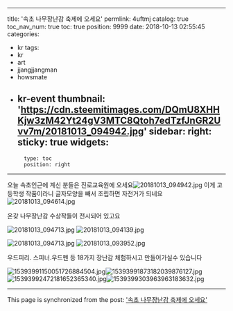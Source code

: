 
---
title: '속초 나무장난감 축제에 오세요'
permlink: 4uftmj
catalog: true
toc_nav_num: true
toc: true
position: 9999
date: 2018-10-13 02:55:45
categories:
- kr
tags:
- kr
- art
- jjangjjangman
- howsmate
- kr-event
thumbnail: 'https://cdn.steemitimages.com/DQmU8XHHKjw3zM42Yt24gV3MTC8Qtoh7edTzfJnGR2Uvv7m/20181013_094942.jpg'
sidebar:
    right:
        sticky: true
widgets:
    -
        type: toc
        position: right
---


오늘 속초인근에 계신 분들은 진로교육원에  오세요![20181013_094942.jpg](https://cdn.steemitimages.com/DQmU8XHHKjw3zM42Yt24gV3MTC8Qtoh7edTzfJnGR2Uvv7m/20181013_094942.jpg) 
이게 고등학생  작품이라니
글자모양을 빼서 조립하면 자전거가 되네요
![20181013_094614.jpg](https://cdn.steemitimages.com/DQmVi15ti7ch7qAeRBimSHFMUTNYjowBzGQ9u7bz7BhHjPK/20181013_094614.jpg)

온갖 나무장난감  수상작들이 전시되어 있고요

![20181013_094713.jpg](https://cdn.steemitimages.com/DQmVbLe6Eir4vXvgqs2ML9o5AfMrt6WS5U2WtJLvys2Q6wi/20181013_094713.jpg)
![20181013_094139.jpg](https://cdn.steemitimages.com/DQmW3yaJu7mT6zPrkxL2mPkqkZ4TmzhjwCuVnVPGyoQAg6g/20181013_094139.jpg)


![20181013_094713.jpg](https://cdn.steemitimages.com/DQmVbLe6Eir4vXvgqs2ML9o5AfMrt6WS5U2WtJLvys2Q6wi/20181013_094713.jpg)
![20181013_093952.jpg](https://cdn.steemitimages.com/DQmUcDFfLTNvBuLGT6JJ57zw7B9QnJLcHz55s9sY9ix69ZC/20181013_093952.jpg)


우드피리. 스피너.우드펜 등 18가지 장난감 체험하시고 만들어가실수 있습니다

![15393991150051726884504.jpg](https://cdn.steemitimages.com/DQmPnuDzU3KDJu6vV5T36QHNakie4yG7vSy9zMFyVmGN6qN/15393991150051726884504.jpg)![15393991873182039876127.jpg](https://cdn.steemitimages.com/DQmXALi3wPCiDRXkgdNMVzg7p56MxvT8em74QD9EvEQvzJe/15393991873182039876127.jpg)![15393992472181652365340.jpg](https://cdn.steemitimages.com/DQmPi2aKvd8qpxrigY6xoBckDk6VJazMtKbWG9KmBy31SFX/15393992472181652365340.jpg)![1539399303963963183632.jpg](https://cdn.steemitimages.com/DQmTuyfJT6G8LvyvEKchm1KaTiTM3KrL17Tdczh3hnidxxU/1539399303963963183632.jpg)

- - -

This page is synchronized from the post: ['속초 나무장난감 축제에 오세요'](https://steemit.com/@raah/4uftmj)
